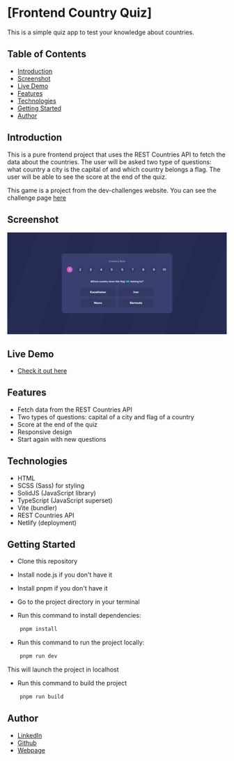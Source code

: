 # [Frontend Country Quiz]

This is a simple quiz app to test your knowledge about countries.

## Table of Contents

- [Introduction](#introduction)
- [Screenshot](#screenshot)
- [Live Demo](#live-demo)
- [Features](#features)
- [Technologies](#technologies)
- [Getting Started](#getting-started)
- [Author](#author)

## Introduction

This is a pure frontend project that uses the REST Countries API to fetch the data about the countries. The user will be asked two type of questions: what country a city is the capital of and which country belongs a flag. The user will be able to see the score at the end of the quiz.

This game is a project from the dev-challenges website. You can see the challenge page [here](https://devchallenges.io/challenge/country-quizz)

## Screenshot
![Country Quiz](screenshot.png)

## Live Demo

- [Check it out here](https://main--aesthetic-lebkuchen-77aabe.netlify.app/)

## Features

- Fetch data from the REST Countries API
- Two types of questions: capital of a city and flag of a country
- Score at the end of the quiz
- Responsive design
- Start again with new questions

## Technologies

- HTML
- SCSS (Sass) for styling
 - SolidJS (JavaScript library)
- TypeScript (JavaScript superset)
- Vite (bundler)
- REST Countries API
- Netlify (deployment)

## Getting Started

- Clone this repository
- Install node.js if you don't have it
- Install pnpm if you don't have it
- Go to the project directory in your terminal

- Run this command to install dependencies:

```bash
    pnpm install
```

- Run this command to run the project locally:

```bash
    pnpm run dev
```

This will launch the project in localhost

- Run this command to build the project

```bash
    pnpm run build
```

## Author

- [LinkedIn](www.linkedin.com/in/roberto-ramirez-aguilar)
- [Github](https://github.com/Robertron624)
- [Webpage](https://robert-ramirez.co/)

